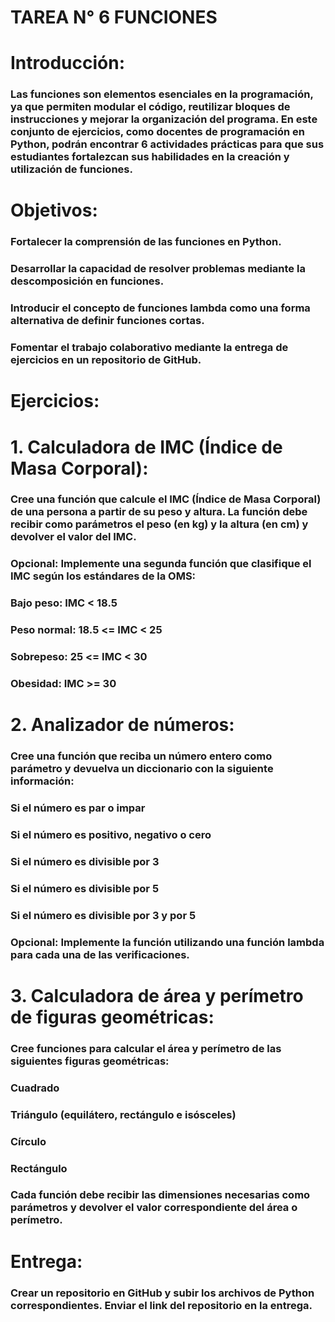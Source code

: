 # TAREA N° 6 FUNCIONES

# Introducción:

### Las funciones son elementos esenciales en la programación, ya que permiten modular el código, reutilizar bloques de instrucciones y mejorar la organización del programa. En este conjunto de ejercicios, como docentes de programación en Python, podrán encontrar 6 actividades prácticas para que sus estudiantes fortalezcan sus habilidades en la creación y utilización de funciones.

# Objetivos:

### Fortalecer la comprensión de las funciones en Python.
### Desarrollar la capacidad de resolver problemas mediante la descomposición en funciones.
### Introducir el concepto de funciones lambda como una forma alternativa de definir funciones cortas.
### Fomentar el trabajo colaborativo mediante la entrega de ejercicios en un repositorio de GitHub.

# Ejercicios:

# 1. Calculadora de IMC (Índice de Masa Corporal):

### Cree una función que calcule el IMC (Índice de Masa Corporal) de una persona a partir de su peso y altura. La función debe recibir como parámetros el peso (en kg) y la altura (en cm) y devolver el valor del IMC.

### Opcional: Implemente una segunda función que clasifique el IMC según los estándares de la OMS:

### Bajo peso: IMC < 18.5
### Peso normal: 18.5 <= IMC < 25
### Sobrepeso: 25 <= IMC < 30
### Obesidad: IMC >= 30

# 2. Analizador de números:

### Cree una función que reciba un número entero como parámetro y devuelva un diccionario con la siguiente información:

### Si el número es par o impar
### Si el número es positivo, negativo o cero
### Si el número es divisible por 3
### Si el número es divisible por 5
### Si el número es divisible por 3 y por 5

### Opcional: Implemente la función utilizando una función lambda para cada una de las verificaciones.

# 3. Calculadora de área y perímetro de figuras geométricas:

### Cree funciones para calcular el área y perímetro de las siguientes figuras geométricas:

### Cuadrado
### Triángulo (equilátero, rectángulo e isósceles)
### Círculo
### Rectángulo

### Cada función debe recibir las dimensiones necesarias como parámetros y devolver el valor correspondiente del área o perímetro.

# Entrega:

### Crear un repositorio en GitHub y subir los archivos de Python correspondientes. Enviar el link del repositorio en la entrega.